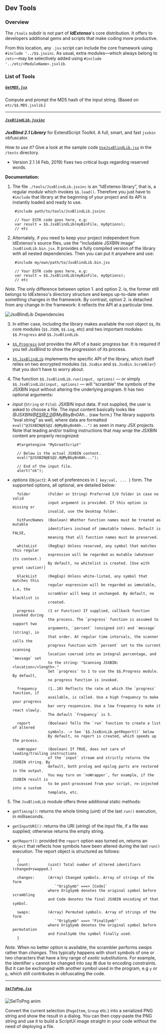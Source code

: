 ## Dev Tools

### Overview

The `/tools` subdir is not part of ***IdExtenso***'s core distribution. It offers to developers additional gems and scripts that make coding more productive.

From this location, any `.jsx` script can include the core framework using `#include '../$$.jsxinc`. As usual, extra modules—which always belong to `/etc`—may be selectively added using `#include '../etc/<ModuleName>.jsxlib`.

### List of Tools

##### [`GetMD5.jsx`](GetMD5.jsx)

Compute and prompt the MD5 hash of the input string. (Based on `etc/$$.MD5.jsxlib`.)

---

##### [`JsxBlindLib.jsxinc`](JsxBlindLib.jsxinc)

***JsxBlind 2.1 Library*** for ExtendScript Toolkit. A full, smart, and fast `jsxbin` obfuscator.

_How to use it?_ Give a look at the sample code [`UseJsxBlindLib.jsx`](../tests/UseJsxBlindLib.jsx) in the `/tests` directory.

  - Version 2.1 (4 Feb, 2019) fixes two critical bugs regarding reserved words.

**Documentation:**

1. The file `./tools/JsxBlindLib.jsxinc` is an “IdExtenso library”, that is, a regular _module_ which invokes `$$.load()`. Therefore you just have to `#include` that library at the beginning of your project and its API is instantly loaded and ready to use.

		#include path/to/tools/JsxBlindLib.jsxinc
		
		// Your ESTK code goes here, e.g:
		var result = $$.JsxBlindLib(myBinFile, myOptions);
		// etc

2. Alternately, if you need to keep your project independent from IdExtenso's source files, use the “includable JSXBIN image” `JsxBlindLib.bin.jsx`. It provides a fully compiled version of the library with all nested dependencies. Then you can put it anywhere and use:

		#include my/own/path/to/JsxBlindLib.bin.jsx
		
		// Your ESTK code goes here, e.g:
		var result = $$.JsxBlindLib(myBinFile, myOptions);
		// etc

_Note._ The only difference between option 1. and option 2. is, the former still belongs to IdExtenso's directory structure and keeps up-to-date when something changes in the framework. By contrast, option 2. is detached from any change in the framework: it reflects the API at a particular time.

![JsxBlindLib Dependencies](JsxBlindLib.png)

3. In either case, including the library makes available the root object `$$`, its core modules (`$$.JSON`, `$$.Log`, etc) and two important modules: `$$.Progress` and `$$.JsxBlindLib`.

* [`$$.Progress`](/etc/$$.Progress.jsxlib) just provides the API of a basic progress bar. It is required if you tell JsxBlind to show the progression of its process.

* [`$$.JsxBlindLib`](/tools/JsxBlindLib.jsxinc) implements the specific API of the library, which itself relies on two encrypted modules (`$$.JsxBin` and `$$.JsxBin.Scrambler`) that you don't have to worry about.

4. The function `$$.JsxBlindLib.run(input, options)` — or simply `$$.JsxBlindLib(input, options)` — will “scramble” the symbols of the JSXBIN input without altering the underlying program. It has two optional arguments:

* _input_ (`String` or `File`): JSXBIN input data. If not supplied, the user is asked to choose a file. The _input_ content basically looks like _@JSXBIN@ES@2.0@MyBbyBn0Ah..._ (raw form.) The library supports “eval string” as well, where data are formatted `eval("@JSXBIN@ES@2.0@MyBbyBn0Ah...")` as seen in many JSX projects. Note that leading and/or trailing instructions that may _wrap_ the JSXBIN content are properly recognized:

		#targetengine "MyGreatScript"

		// Below is the actual JSXBIN content.
		eval("@JSXBIN@ES@2.0@MyBbyBn0Ah...");

		// End of the input file.
		alert("ok");

* _options_ (`Object`): A set of preferences in `{ key:val, ... }` form. The supported options, all optional, are detailed below:

		folder        (Folder or String) Preferred I/O folder in case no valid
		              input argument is provided. If this option is missing or
		              invalid, use the Desktop folder.
		
		hitFuncNames  (Boolean) Whether function names must be treated as mutable
		              identifiers instead of immutable tokens. Default is FALSE,
		              meaning that all function names must be preserved.

		whiteList     (RegExp) Unless reserved, any symbol that matches this regular
		              expression will be regarded as mutable (whatever its context.)
		              By default, no whitelist is created. [Use with great caution!]

		blackList     (RegExp) Unless white-listed, any symbol that matches this
		              regular expression will be regarded as immutable, i.e, the
		              scrambler will keep it unchanged. By default, no blacklist is
		              created.

		progress      (1 or Function) If supplied, callback function invoked during
		              the process. The `progress` function is assumed to support two
		              arguments, `percent` (unsigned int) and `message` (string), in
		              that order. At regular time intervals, the scanner calls the
		              progress function with `percent` set to the current scanning
		              location coerced into an integral percentage, and `message` set
		              to the string: "Scanning JSXBIN: <location>/<length>."
		              Set `progress` to 1 to use the $$.Progress module. By default,
		              no progress function is invoked.

		frequency     (1..10) Reflects the rate at which the `progress` function, if
		              available, is called. Use a high frequency to make your progress
		              bar very responsive. Use a low frequency to make it react slowly.
		              The default `frequency` is 5.

		report        (Boolean) Tells the `run` function to create a list of altered
		              symbols. -> See `$$.JsxBinLib.getReport()` below
		              By default, no report is created, which speeds up the process.

		noWrapper     (Boolean) If TRUE, does not care of leading/trailing instructions
		              of the `input` stream and strictly returns the JSXBIN string. By
		              default, both prolog and epilog parts are restored in the output.
		              You may turn on `noWrapper`, for example, if the JSXBIN result is
		              to be post-processed from your script, re-injected into a custom
		              template, etc.

5. The `JsxBlindLib` module offers three additional static methods:

* `getTiming()`: returns the whole timing (_uint_) of the last `run()` execution, in milliseconds.

* `getInputURI()`: returns the URI (_string_) of the input file, if a file was supplied; otherwise returns the empty string.

* `getReport()`: provided the `report` option was turned on, returns an `Object` that reflects how symbols have been altered during the last `run()` execution. The report object is structured as follows:

		{
		count:        (uint) Total number of altered identifiers (changed+swapped.)

		changes:      (Array) Changed symbols. Array of strings of the form
		                 `"OrigSymb" ===> [Code]`
		              where OrigSymb denotes the original symbol before scrambling
		              and Code denotes the final JSXBIN encoding of that symbol.

		swaps:        (Array) Permuted symbols. Array of strings of the form
		                 `"OrigSymb" ===> "FinalSymb"`
		              where OrigSymb denotes the original symbol before permutation
		              and FinalSymb the symbol finally used.
		}

_Note._ When no better option is available, the scrambler performs _swaps_ rather than _changes_. This typically happens with short symbols of one or two characters that have a tiny range of _exotic_ substitutions. For example, the identifier `x` cannot be changed into say `隰` due to encoding constraints. But it can be exchanged with another symbol used in the program, e.g `y` or `p`, which still contributes in obfuscating the code.

---

##### [`SelToPng.jsx`](SelToPng.jsx)

![SelToPng anim](SelToPng.gif)

Convert the current selection (`PageItem`, `Group` etc.) into a serialized PNG string and show the result in a dialog. You can then copy-paste the PNG string and use it to build a ScriptUI image straight in your code without the need of deploying a file.
